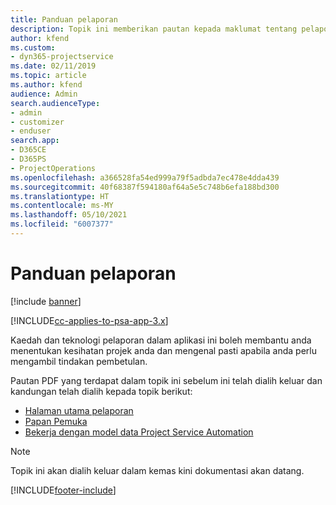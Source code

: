```yaml
---
title: Panduan pelaporan
description: Topik ini memberikan pautan kepada maklumat tentang pelaporan.
author: kfend
ms.custom:
- dyn365-projectservice
ms.date: 02/11/2019
ms.topic: article
ms.author: kfend
audience: Admin
search.audienceType:
- admin
- customizer
- enduser
search.app:
- D365CE
- D365PS
- ProjectOperations
ms.openlocfilehash: a366528fa54ed999a79f5adbda7ec478e4dda439
ms.sourcegitcommit: 40f68387f594180af64a5e5c748b6efa188bd300
ms.translationtype: HT
ms.contentlocale: ms-MY
ms.lasthandoff: 05/10/2021
ms.locfileid: "6007377"
---
```

# <a name="reporting-guide"></a>Panduan pelaporan

[!include [banner](../../includes/psa-now-project-operations.md)]

[!INCLUDE[cc-applies-to-psa-app-3.x](../../includes/cc-applies-to-psa-app-3x.md)]

Kaedah dan teknologi pelaporan dalam aplikasi ini boleh membantu anda menentukan kesihatan projek anda dan mengenal pasti apabila anda perlu mengambil tindakan pembetulan. 

Pautan PDF yang terdapat dalam topik ini sebelum ini telah dialih keluar dan kandungan telah dialih kepada topik berikut:

- [Halaman utama pelaporan](../reports-reporting-dynamics-365-project-service.md)
- [Papan Pemuka](../reports-dashboards.md)
- [Bekerja dengan model data Project Service Automation](../reports-working-project-service-data-model.md)

> [!NOTE]
> Topik ini akan dialih keluar dalam kemas kini dokumentasi akan datang. 


[!INCLUDE[footer-include](../../includes/footer-banner.md)]